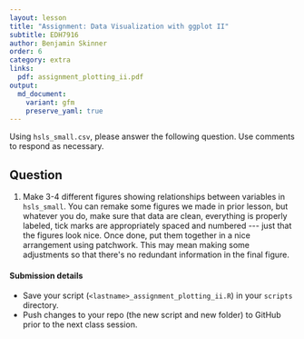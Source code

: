 ```yaml
---
layout: lesson
title: "Assignment: Data Visualization with ggplot II"
subtitle: EDH7916
author: Benjamin Skinner
order: 6
category: extra
links:
  pdf: assignment_plotting_ii.pdf
output:
  md_document:
    variant: gfm
    preserve_yaml: true
---
```


Using `hsls_small.csv`, please answer the following question. Use
comments to respond as necessary.

## Question

1. Make 3-4 different figures showing relationships between variables
in `hsls_small`. You can remake some figures we made in prior lesson,
but whatever you do, make sure that data are clean, everything is
properly labeled, tick marks are appropriately spaced and numbered ---
just that the figures look nice. Once done, put them together in a
nice arrangement using patchwork. This may mean making some
adjustments so that there's no redundant information in the final
figure.

#### Submission details

- Save your script (`<lastname>_assignment_plotting_ii.R`) in your `scripts`
  directory.
- Push changes to your repo (the new script and new folder) to GitHub
  prior to the next class session.





